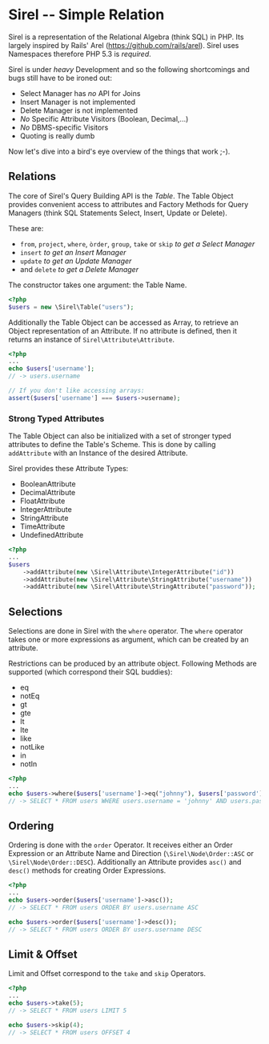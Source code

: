 Sirel -- Simple Relation
========================

Sirel is a representation of the Relational Algebra (think SQL) in PHP. Its largely inspired
by Rails' Arel (https://github.com/rails/arel). Sirel uses Namespaces therefore PHP 5.3 is *required*.

Sirel is under _heavy_ Development and so the following shortcomings and bugs
still have to be ironed out:

 * Select Manager has _no_ API for Joins
 * Insert Manager is not implemented
 * Delete Manager is not implemented
 * _No_ Specific Attribute Visitors (Boolean, Decimal,...)
 * _No_ DBMS-specific Visitors
 * Quoting is really dumb

Now let's dive into a bird's eye overview of the things that work ;-).

## Relations

The core of Sirel's Query Building API is the _Table_. The Table Object provides convenient
access to attributes and Factory Methods for Query Managers (think SQL Statements 
Select, Insert, Update or Delete).

These are:

 * `from`, `project`, `where`, `òrder`, `group`, `take` or `skip` _to get a Select Manager_
 * `insert` _to get an Insert Manager_
 * `update` _to get an Update Manager_
 * and `delete` _to get a Delete Manager_

The constructor takes one argument: the Table Name.

```php
<?php
$users = new \Sirel\Table("users");
```

Additionally the Table Object can be accessed as Array, to retrieve an Object 
representation of an Attribute. If no attribute is defined, then it returns
an instance of `Sirel\Attribute\Attribute`.

```php
<?php
...
echo $users['username'];
// -> users.username

// If you don't like accessing arrays:
assert($users['username'] === $users->username);
```

### Strong Typed Attributes

The Table Object can also be initialized with a set of stronger typed attributes
to define the Table's Scheme.
This is done by calling `addAttribute` with an Instance of the desired Attribute. 

Sirel provides these Attribute Types:

 * BooleanAttribute
 * DecimalAttribute
 * FloatAttribute
 * IntegerAttribute
 * StringAttribute
 * TimeAttribute
 * UndefinedAttribute

```php
<?php
...
$users
    ->addAttribute(new \Sirel\Attribute\IntegerAttribute("id"))
    ->addAttribute(new \Sirel\Attribute\StringAttribute("username"))
    ->addAttribute(new \Sirel\Attribute\StringAttribute("password"));
```

## Selections

Selections are done in Sirel with the `where` operator. The `where`
operator takes one or more expressions as argument, which can be
created by an attribute.

Restrictions can be produced by an attribute object. Following
Methods are supported (which correspond their SQL buddies):

 * eq
 * notEq
 * gt
 * gte
 * lt
 * lte
 * like
 * notLike
 * in
 * notIn

```php
<?php
...
echo $users->where($users['username']->eq("johnny"), $users['password']->eq('superSecretPass'));
// -> SELECT * FROM users WHERE users.username = 'johnny' AND users.password = 'superSecretPass'
```

## Ordering

Ordering is done with the `order` Operator. It receives either an Order Expression
or an Attribute Name and Direction (`\Sirel\Node\Order::ASC` or `\Sirel\Node\Order::DESC`).
Additionally an Attribute provides `asc()` and `desc()` methods for creating Order Expressions.

```php
<?php
...
echo $users->order($users['username']->asc());
// -> SELECT * FROM users ORDER BY users.username ASC

echo $users->order($users['username']->desc());
// -> SELECT * FROM users ORDER BY users.username DESC
```

## Limit & Offset

Limit and Offset correspond to the `take` and `skip` Operators. 

```php
<?php
...
echo $users->take(5);
// -> SELECT * FROM users LIMIT 5

echo $users->skip(4);
// -> SELECT * FROM users OFFSET 4
```
